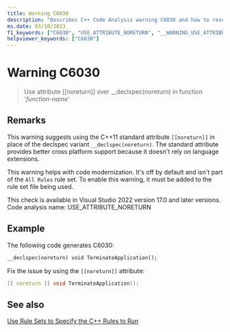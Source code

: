 ```yaml
---
title: Warning C6030
description: "Describes C++ Code Analysis warning C6030 and how to resolve it."
ms.date: 03/10/2023
f1_keywords: ["C6030", "USE_ATTRIBUTE_NORETURN", "__WARNING_USE_ATTRIBUTE_NORETURN"]
helpviewer_keywords: ["C6030"]
---
```


# Warning  C6030

> Use attribute [[noreturn]] over __declspec(noreturn) in function '*function-name*'

## Remarks

This warning suggests using the C++11 standard attribute `[[noreturn]]` in place of the declspec variant `__declspec(noreturn)`. The standard attribute provides better cross platform support because it doesn't rely on language extensions.

This warning helps with code modernization.  It's off by default and isn't part of the `All Rules` rule set. To enable this warning, it must be added to the rule set file being used.

This check is available in Visual Studio 2022 version 17.0 and later versions.
Code analysis name: USE_ATTRIBUTE_NORETURN

## Example

The following code generates C6030:

```cpp
__declspec(noreturn) void TerminateApplication();

```

Fix the issue by using the `[[noreturn]]` attribute:

```cpp
[[ noreturn ]] void TerminateApplication();

```

## See also

[Use Rule Sets to Specify the C++ Rules to Run](./using-rule-sets-to-specify-the-cpp-rules-to-run.md)
